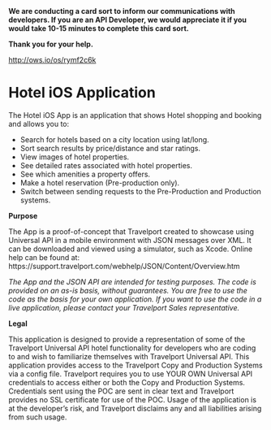 

<a>
<b>We are conducting a card sort to inform our communications with developers. If you are an API Developer, we would appreciate it if you would take 10-15 minutes to complete this card sort.
 
Thank you for your help.</b>

http://ows.io/os/rymf2c6k

</a>


# Hotel iOS Application
The Hotel iOS App is an application that shows Hotel shopping and booking and allows you to:
<ul>
<li>Search for hotels based on a city location using lat/long.</li>
<li>Sort search results by price/distance and star ratings.</li>
<li>View images of hotel properties.</li>
<li>See detailed rates associated with hotel properties.</li>
<li>See which amenities a property offers.</li>
<li>Make a hotel reservation (Pre-production only).</li>
<li>Switch between sending requests to the Pre-Production and Production systems.</li> 
</ul>

<b>Purpose</b>
<p>The App is a proof-of-concept that Travelport created to showcase using Universal API in a mobile environment with JSON messages over XML. It can be downloaded and viewed using a simulator, such as Xcode. Online help can be found at: https://support.travelport.com/webhelp/JSON/Content/Overview.htm
<p><i>The App and the JSON API are intended for testing purposes. The code is provided on an as-is basis, without guarantees. You are free to use the code as the basis for your own application. If you want to use the code in a live application, please contact your Travelport Sales representative.</i>

<b>Legal</b>
<p>This application is designed to provide a representation of some of the Travelport Universal API hotel functionality for developers who are coding to and wish to familiarize themselves with Travelport Universal API. This application provides access to the Travelport Copy and Production Systems via a config file. Travelport requires you to use YOUR OWN Universal API credentials to access either or both the Copy and Production Systems.  Credentials sent using the POC are sent in clear text and Travelport provides no SSL certificate for use of the POC.  Usage of the application is at the developer’s risk, and Travelport disclaims any and all liabilities arising from such usage.
